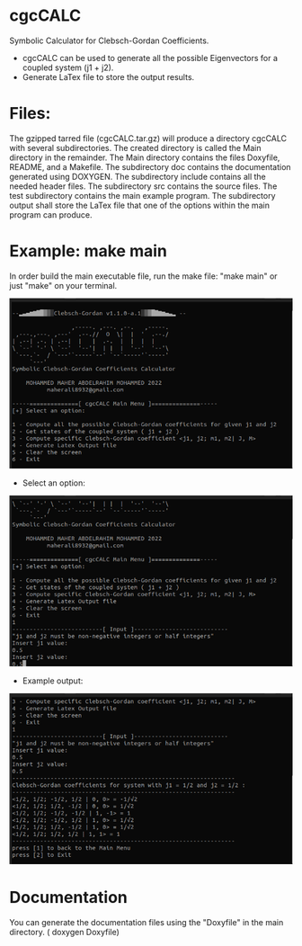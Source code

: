 # cgcCALC
Symbolic Calculator for Clebsch-Gordan Coefficients.

- cgcCALC can be used to generate all the possible Eigenvectors for a coupled system (j1 + j2).
- Generate LaTex file to store the output results.

# Files:
 
The gzipped tarred file (cgcCALC.tar.gz) will produce a directory cgcCALC with several subdirectories.
The created directory is called the Main directory in the remainder.
The Main directory contains the files Doxyfile, README, and a Makefile.
The subdirectory doc contains the documentation generated using DOXYGEN. 
The subdirectory include contains all the needed header files. 
The subdirectory src contains the source files. 
The test subdirectory contains the main example program. The subdirectory output shall store the LaTex file that one of the options within the main program can produce.

# Example: make main
In order build the main executable file, run the make file: "make main" or just "make" on your terminal. 

![Alt text](https://github.com/Moh-Maher/cgcCALC/blob/main/doc/images/snap1.png?raw=true "Optional Title")

-  Select an option:

![Alt text](https://github.com/Moh-Maher/cgcCALC/blob/main/doc/images/snap2.png?raw=true "Optional Title")

-  Example output:

![Alt text](https://github.com/Moh-Maher/cgcCALC/blob/main/doc/images/snap3.png?raw=true "Optional Title")

# Documentation 
You can generate the documentation files using the "Doxyfile" in the main directory. ( doxygen Doxyfile) 
 
